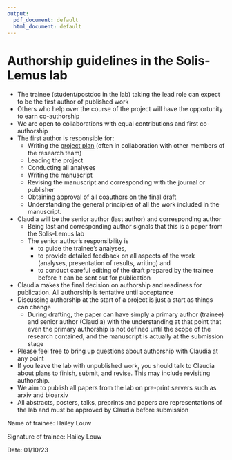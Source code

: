 ```yaml
---
output:
  pdf_document: default
  html_document: default
---
```

# Authorship guidelines in the Solis-Lemus lab

- The trainee (student/postdoc in the lab) taking the lead role can expect to be the first author of published work
- Others who help over the course of the project will have the opportunity to earn co-authorship
- We are open to collaborations with equal contributions and first co-authorship
- The first author is responsible for:
    - Writing the [project plan](https://github.com/solislemuslab/lab-dynamics/blob/master/project-plan.md) (often in collaboration with other members of the research team)
    - Leading the project
    - Conducting all analyses
    - Writing the manuscript
    - Revising the manuscript and corresponding with the journal or publisher
    - Obtaining approval of all coauthors on the final draft
    - Understanding the general principles of all the work included in the manuscript.
- Claudia will be the senior author (last author) and corresponding author
    - Being last and corresponding author signals that this is a paper from the Solis-Lemus lab 
    - The senior author’s responsibility is 
        - to guide the trainee’s analyses, 
        - to provide detailed feedback on all aspects of the work (analyses, presentation of results, writing) and 
        - to conduct careful editing of the draft prepared by the trainee before it can be sent out for publication
- Claudia makes the final decision on authorship and readiness for publication. All authorship is tentative until acceptance
- Discussing authorship at the start of a project is just a start as things can change
    - During drafting, the paper can have simply a primary author (trainee) and senior author (Claudia) with the understanding at that point that even the primary authorship is not defined until the scope of the research contained, and the manuscript is actually at the submission stage  
- Please feel free to bring up questions about authorship with Claudia at any point
- If you leave the lab with unpublished work, you should talk to Claudia about plans to finish, submit, and revise. This may include revisiting authorship.
- We aim to publish all papers from the lab on pre-print servers such as arxiv and bioarxiv
- All abstracts, posters, talks, preprints and papers are representations of the lab and must be approved by Claudia before submission


Name of trainee:  Hailey Louw

Signature of trainee: Hailey Louw

Date: 01/10/23

